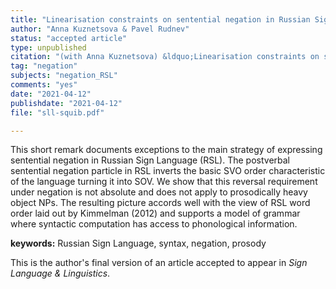 ```yaml
---
title: "Linearisation constraints on sentential negation in Russian Sign Language are prosodic"
author: "Anna Kuznetsova & Pavel Rudnev"
status: "accepted article"
type: unpublished
citation: "(with Anna Kuznetsova) &ldquo;Linearisation constraints on sentential negation in Russian Sign Language are prosodic.&rdquo; to appear in <em> Sign Language & Linguistics</em>."
tag: "negation"
subjects: "negation_RSL"
comments: "yes"
date: "2021-04-12"
publishdate: "2021-04-12"
file: "sll-squib.pdf"

---
```



This short remark documents exceptions to the main strategy of expressing sentential negation in Russian Sign Language (RSL).  The postverbal sentential negation particle in RSL inverts the basic SVO order characteristic of the language  turning it into SOV. We show that this reversal requirement under negation is not absolute and does not apply to prosodically heavy object NPs. The resulting picture accords well with the view of RSL word order laid out by Kimmelman (2012) and supports a model of grammar where syntactic computation has access to phonological information.

**keywords:** Russian Sign Language, syntax, negation, prosody

This is the author's final version of an article accepted to appear in *Sign Language & Linguistics*.
